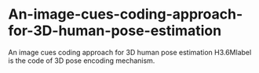 # An-image-cues-coding-approach-for-3D-human-pose-estimation
An image cues coding approach for 3D human pose estimation
H3.6Mlabel is the code of 3D pose encoding mechanism.
